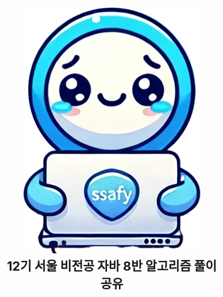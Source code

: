 <h1 align="center">
  <img src="assets/8classman.png" alt="12기 서울 비전공 자바 8반 알고리즘 풀이 공유" width="400">
  <br>
  12기 서울 비전공 자바 8반 알고리즘 풀이 공유
  <br>
  <br>
</h1>
